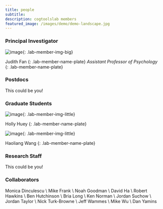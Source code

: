 ```yaml
---
title: people
subtitle: 
description: cogtoolslab members
featured_image: /images/demo/demo-landscape.jpg
---
```


### Principal Investigator

![image]({{site.baseurl}}/images/people/FanJE_photo.jpg){: .lab-member-img-big}

Judith Fan
{: .lab-member-name-plate}
_Assistant Professor of Psychology_
{: .lab-member-name-plate}

### Postdocs

This could be you!

### Graduate Students

![image]({{site.baseurl}}/images/people/HueyH_photo.png){: .lab-member-img-little}

Holly Huey
{: .lab-member-name-plate}

![image]({{site.baseurl}}/images/bulawsky/residue.jpg){: .lab-member-img-little}

Haoliang Wang
{: .lab-member-name-plate}

### Research Staff

This could be you!

### Collaborators

<!-- [Mike Frank](https://web.stanford.edu/~mcfrank/) -->

Monica Dinculescu \\
Mike Frank \\
Noah Goodman \\
David Ha \\
Robert Hawkins \\
Ben Hutchinson \\
Bria Long \\
Ken Norman \\
Jordan Suchow \\
Jordan Taylor \\
Nick Turk-Browne \\
Jeff Wammes \\
​Mike Wu \\
Dan Yamins 



